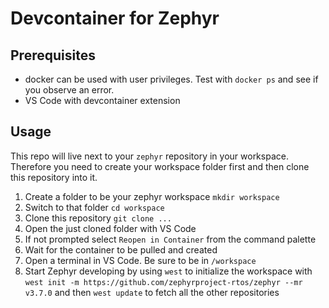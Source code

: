 # Devcontainer for Zephyr

## Prerequisites

- docker can be used with user privileges. Test with `docker ps` and see if you observe an error.
- VS Code with devcontainer extension

## Usage

This repo will live next to your `zephyr` repository in your workspace. Therefore you need to create your workspace folder first and then clone this repository into it.

1. Create a folder to be your zephyr workspace `mkdir workspace`
2. Switch to that folder `cd workspace`
3. Clone this repository `git clone ...`
4. Open the just cloned folder with VS Code
5. If not prompted select `Reopen in Container` from the command palette
6. Wait for the container to be pulled and created
7. Open a terminal in VS Code. Be sure to be in `/workspace`
8. Start Zephyr developing by using `west` to initialize the workspace with `west init -m https://github.com/zephyrproject-rtos/zephyr --mr v3.7.0` and then `west update` to fetch all the other repositories

